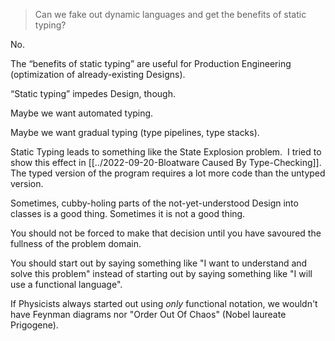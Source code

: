 
> Can we fake out dynamic languages and get the benefits of static typing?
>

No.

The “benefits of static typing” are useful for Production Engineering (optimization of already-existing Designs).

“Static typing” impedes Design, though.

Maybe we want automated typing.

Maybe we want gradual typing (type pipelines, type stacks).

Static Typing leads to something like the State Explosion problem.  I tried to show this effect in [[../2022-09-20-Bloatware Caused By Type-Checking]].  The typed version of the program requires a lot more code than the untyped version.

Sometimes, cubby-holing parts of the not-yet-understood Design into classes is a good thing.  Sometimes it is not a good thing.

You should not be forced to make that decision until you have savoured the fullness of the problem domain.

You should start out by saying something like "I want to understand and solve this problem" instead of starting out by saying something like "I will use a functional language".

If Physicists always started out using *only* functional notation, we wouldn't have Feynman diagrams nor "Order Out Of Chaos" (Nobel laureate Prigogene).